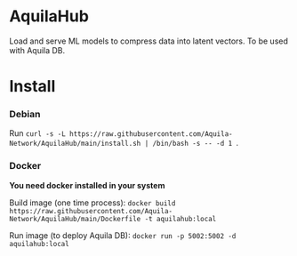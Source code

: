 # AquilaHub
Load and serve ML models to compress data into latent vectors. To be used with Aquila DB.

# Install
### Debian

Run `curl -s -L https://raw.githubusercontent.com/Aquila-Network/AquilaHub/main/install.sh | /bin/bash -s -- -d 1 `.

### Docker

**You need docker installed in your system**

Build image (one time process): `docker build https://raw.githubusercontent.com/Aquila-Network/AquilaHub/main/Dockerfile -t aquilahub:local`

Run image (to deploy Aquila DB): `docker run -p 5002:5002 -d aquilahub:local`
